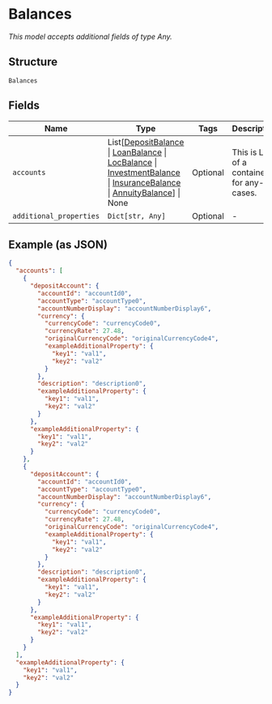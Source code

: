 
# Balances

*This model accepts additional fields of type Any.*

## Structure

`Balances`

## Fields

| Name | Type | Tags | Description |
|  --- | --- | --- | --- |
| `accounts` | List[[DepositBalance](../../doc/models/deposit-balance.md) \| [LoanBalance](../../doc/models/loan-balance.md) \| [LocBalance](../../doc/models/loc-balance.md) \| [InvestmentBalance](../../doc/models/investment-balance.md) \| [InsuranceBalance](../../doc/models/insurance-balance.md) \| [AnnuityBalance](../../doc/models/annuity-balance.md)] \| None | Optional | This is List of a container for any-of cases. |
| `additional_properties` | `Dict[str, Any]` | Optional | - |

## Example (as JSON)

```json
{
  "accounts": [
    {
      "depositAccount": {
        "accountId": "accountId0",
        "accountType": "accountType0",
        "accountNumberDisplay": "accountNumberDisplay6",
        "currency": {
          "currencyCode": "currencyCode0",
          "currencyRate": 27.48,
          "originalCurrencyCode": "originalCurrencyCode4",
          "exampleAdditionalProperty": {
            "key1": "val1",
            "key2": "val2"
          }
        },
        "description": "description0",
        "exampleAdditionalProperty": {
          "key1": "val1",
          "key2": "val2"
        }
      },
      "exampleAdditionalProperty": {
        "key1": "val1",
        "key2": "val2"
      }
    },
    {
      "depositAccount": {
        "accountId": "accountId0",
        "accountType": "accountType0",
        "accountNumberDisplay": "accountNumberDisplay6",
        "currency": {
          "currencyCode": "currencyCode0",
          "currencyRate": 27.48,
          "originalCurrencyCode": "originalCurrencyCode4",
          "exampleAdditionalProperty": {
            "key1": "val1",
            "key2": "val2"
          }
        },
        "description": "description0",
        "exampleAdditionalProperty": {
          "key1": "val1",
          "key2": "val2"
        }
      },
      "exampleAdditionalProperty": {
        "key1": "val1",
        "key2": "val2"
      }
    }
  ],
  "exampleAdditionalProperty": {
    "key1": "val1",
    "key2": "val2"
  }
}
```

